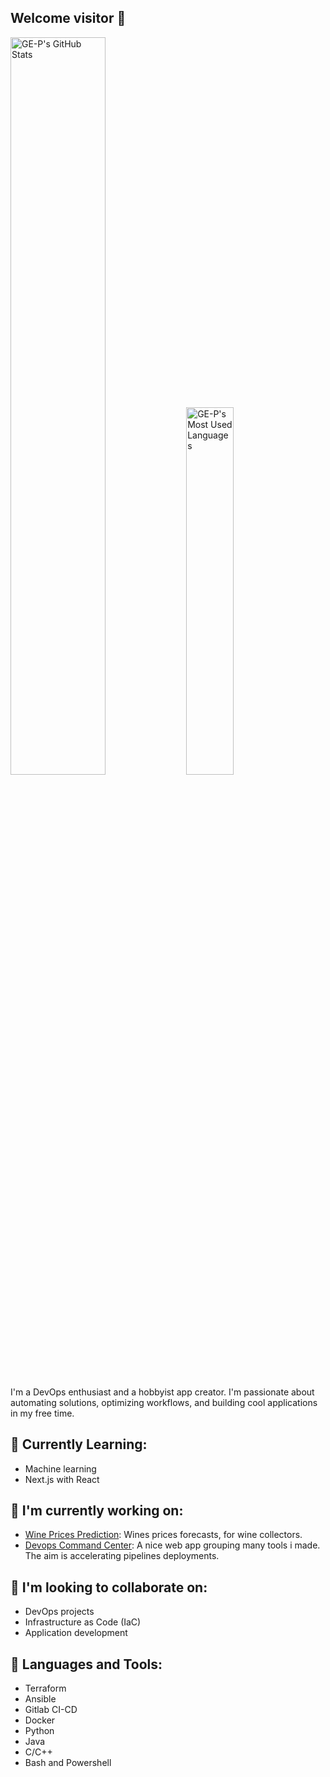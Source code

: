 ## Welcome visitor 👋

<div>
    <img width="55%" alt="GE-P's GitHub Stats" src="https://github-readme-stats-sigma-five.vercel.app/api?username=GE-P&show_icons=true&theme=tokyonight&include_all_commits=true&hide=issues" />
    <img width="38.8%" alt="GE-P's Most Used Languages" src="https://github-readme-stats-sigma-five.vercel.app/api/top-langs/?username=GE-P&theme=tokyonight&layout=compact"/>
</div>

<!--<div align="center">
    <img width="200%" src="https://github.com/GE-P/GE-P/blob/main/blue.gif"/>
</div>
-->

I'm a DevOps enthusiast and a hobbyist app creator. I'm passionate about automating solutions, optimizing workflows, and building cool applications in my free time.

## 🌱 **Currently Learning**: 

- Machine learning
- Next.js with React

## 🔭 **I'm currently working on**:

- [Wine Prices Prediction](https://github.com/GE-P/Wine-Price-Prediction): Wines prices forecasts, for wine collectors.
- [Devops Command Center](https://github.com/GE-P/AppProject): A nice web app grouping many tools i made. The aim is accelerating pipelines deployments.

## 👯 **I'm looking to collaborate on**:

- DevOps projects
- Infrastructure as Code (IaC)
- Application development

## 🔨 **Languages and Tools**:

- Terraform
- Ansible
- Gitlab CI-CD
- Docker
- Python
- Java
- C/C++
- Bash and Powershell

<!--
**GE-P/GE-P** is a ✨ _special_ ✨ repository because its `README.md` (this file) appears on your GitHub profile.

Here are some ideas to get you started:

- 🔭 I’m currently working on ...
- 🌱 I’m currently learning ...
- 👯 I’m looking to collaborate on ...
- 🤔 I’m looking for help with ...
- 💬 Ask me about ...
- 📫 How to reach me: ...
- 😄 Pronouns: ...
- ⚡ Fun fact: ...
-->
